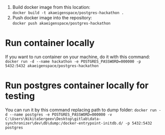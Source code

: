 1. Build docker image from this location:  
   `docker build -t akaeigenspace/postgres-hackathon .`
2. Push docker image into the repository:  
   `docker push akaeigenspace/postgres-hackathon`
   
# Run container locally

If you want to run container on your machine, do it with this command:  
`docker run -d --name hackathon -e POSTGRES_PASSWORD=000000 -p 5432:5432 akaeigenspace/postgres-hackathon`

# Run postgres container locally for testing

You can run it by this command replacing path to dump folder:
`docker run -d --name postgres -e POSTGRES_PASSWORD=000000 -v C:\Users\NikitaSergeev\Desktop\gitlab\data-synchronizer\dev\db\dump:/docker-entrypoint-initdb.d/ -p 5432:5432 postgres`
